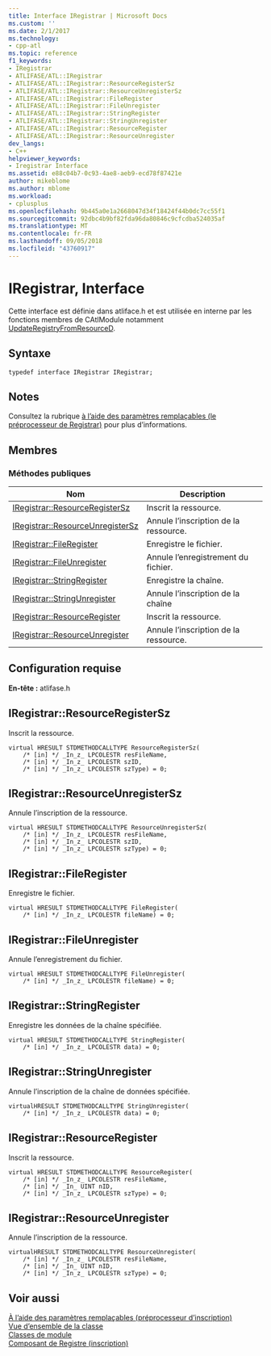 ```yaml
---
title: Interface IRegistrar | Microsoft Docs
ms.custom: ''
ms.date: 2/1/2017
ms.technology:
- cpp-atl
ms.topic: reference
f1_keywords:
- IRegistrar
- ATLIFASE/ATL::IRegistrar
- ATLIFASE/ATL::IRegistrar::ResourceRegisterSz
- ATLIFASE/ATL::IRegistrar::ResourceUnregisterSz
- ATLIFASE/ATL::IRegistrar::FileRegister
- ATLIFASE/ATL::IRegistrar::FileUnregister
- ATLIFASE/ATL::IRegistrar::StringRegister
- ATLIFASE/ATL::IRegistrar::StringUnregister
- ATLIFASE/ATL::IRegistrar::ResourceRegister
- ATLIFASE/ATL::IRegistrar::ResourceUnregister
dev_langs:
- C++
helpviewer_keywords:
- Iregistrar Interface
ms.assetid: e88c04b7-0c93-4ae8-aeb9-ecd78f87421e
author: mikeblome
ms.author: mblome
ms.workload:
- cplusplus
ms.openlocfilehash: 9b445a0e1a2668047d34f18424f44b0dc7cc55f1
ms.sourcegitcommit: 92dbc4b9bf82fda96da80846c9cfcdba524035af
ms.translationtype: MT
ms.contentlocale: fr-FR
ms.lasthandoff: 09/05/2018
ms.locfileid: "43760917"
---
```

# <a name="iregistrar-interface"></a>IRegistrar, Interface

Cette interface est définie dans atliface.h et est utilisée en interne par les fonctions membres de CAtlModule notamment [UpdateRegistryFromResourceD](catlmodule-class.md#updateregistryfromresourced).

## <a name="syntax"></a>Syntaxe

```
typedef interface IRegistrar IRegistrar;
```

## <a name="remarks"></a>Notes

Consultez la rubrique [à l’aide des paramètres remplaçables (le préprocesseur de Registrar)](../../atl/using-replaceable-parameters-the-registrar-s-preprocessor.md) pour plus d’informations.

## <a name="members"></a>Membres

### <a name="public-methods"></a>M&#233;thodes publiques

|Nom|Description|
|----------|-----------------|
|[IRegistrar::ResourceRegisterSz](#resourceregistersz)|Inscrit la ressource. |
|[IRegistrar::ResourceUnregisterSz](#resourceunregistersz)| Annule l’inscription de la ressource.|
|[IRegistrar::FileRegister](#fileregister)|Enregistre le fichier.|
|[IRegistrar::FileUnregister](#fileunregister)|Annule l’enregistrement du fichier.|
|[IRegistrar::StringRegister](#stringregister)|Enregistre la chaîne.|
|[IRegistrar::StringUnregister](#stringunregister)|Annule l’inscription de la chaîne|
|[IRegistrar::ResourceRegister](#resourceregister)|Inscrit la ressource.|
|[IRegistrar::ResourceUnregister](#resourceunregister)|Annule l’inscription de la ressource.|

## <a name="requirements"></a>Configuration requise

**En-tête :** atlifase.h

##  <a name="resourceregistersz"></a>  IRegistrar::ResourceRegisterSz

Inscrit la ressource.

```
virtual HRESULT STDMETHODCALLTYPE ResourceRegisterSz(
    /* [in] */ _In_z_ LPCOLESTR resFileName,
    /* [in] */ _In_z_ LPCOLESTR szID,
    /* [in] */ _In_z_ LPCOLESTR szType) = 0;
```

##  <a name="resourceunregistersz"></a>  IRegistrar::ResourceUnregisterSz

Annule l’inscription de la ressource.

```
virtual HRESULT STDMETHODCALLTYPE ResourceUnregisterSz(
    /* [in] */ _In_z_ LPCOLESTR resFileName,
    /* [in] */ _In_z_ LPCOLESTR szID,
    /* [in] */ _In_z_ LPCOLESTR szType) = 0;
```

##  <a name="fileregister"></a>  IRegistrar::FileRegister

Enregistre le fichier.

```
virtual HRESULT STDMETHODCALLTYPE FileRegister(
    /* [in] */ _In_z_ LPCOLESTR fileName) = 0;
```

##  <a name="fileunregister"></a>  IRegistrar::FileUnregister

Annule l’enregistrement du fichier.

```
virtual HRESULT STDMETHODCALLTYPE FileUnregister(
    /* [in] */ _In_z_ LPCOLESTR fileName) = 0;
```

##  <a name="stringregister"></a>  IRegistrar::StringRegister

Enregistre les données de la chaîne spécifiée.

```
virtual HRESULT STDMETHODCALLTYPE StringRegister(
    /* [in] */ _In_z_ LPCOLESTR data) = 0;
```

##  <a name="stringunregister"></a>  IRegistrar::StringUnregister

Annule l’inscription de la chaîne de données spécifiée.

```
virtualHRESULT STDMETHODCALLTYPE StringUnregister(
    /* [in] */ _In_z_ LPCOLESTR data) = 0;
```

##  <a name="resourceregister"></a>  IRegistrar::ResourceRegister

Inscrit la ressource.

```
virtual HRESULT STDMETHODCALLTYPE ResourceRegister(
    /* [in] */ _In_z_ LPCOLESTR resFileName,
    /* [in] */ _In_ UINT nID,
    /* [in] */ _In_z_ LPCOLESTR szType) = 0;
```

##  <a name="resourceunregister"></a>  IRegistrar::ResourceUnregister

Annule l’inscription de la ressource.

```
virtualHRESULT STDMETHODCALLTYPE ResourceUnregister(
    /* [in] */ _In_z_ LPCOLESTR resFileName,
    /* [in] */ _In_ UINT nID,
    /* [in] */ _In_z_ LPCOLESTR szType) = 0;
```

## <a name="see-also"></a>Voir aussi

[À l’aide des paramètres remplaçables (préprocesseur d’inscription)](../../atl/using-replaceable-parameters-the-registrar-s-preprocessor.md)   
[Vue d’ensemble de la classe](../../atl/atl-class-overview.md)   
[Classes de module](../../atl/atl-module-classes.md)   
[Composant de Registre (inscription)](../../atl/atl-registry-component-registrar.md)
